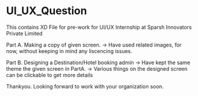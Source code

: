 # UI_UX_Question
This contains XD File for pre-work for UI/UX Internship at Sparsh Innovators Private Limited

Part A. Making a copy of given screen.
-> Have used related images, for now, without keeping in mind any liscencing issues.

Part B. Designing a Destination/Hotel booking admin
-> Have kept the same theme the given screen in PartA.
-> Various things on the designed screen can be clickable to get more details

Thankyou.
Looking forward to work with your organization soon.
